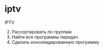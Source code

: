 # iptv
IPTV

2) Рассортировать по группам
4) Найти все программы передач
5) Сделать консилидированную программу
